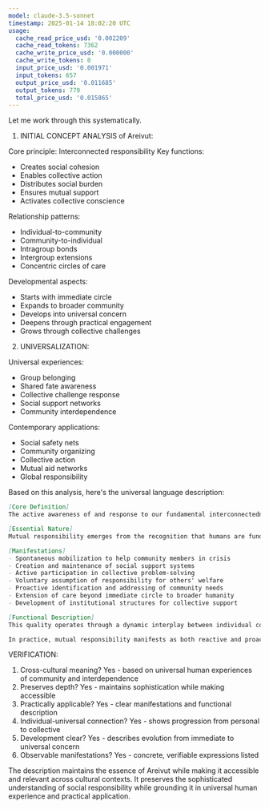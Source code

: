 ```yaml
---
model: claude-3.5-sonnet
timestamp: 2025-01-14 18:02:20 UTC
usage:
  cache_read_price_usd: '0.002209'
  cache_read_tokens: 7362
  cache_write_price_usd: '0.000000'
  cache_write_tokens: 0
  input_price_usd: '0.001971'
  input_tokens: 657
  output_price_usd: '0.011685'
  output_tokens: 779
  total_price_usd: '0.015865'
---
```


Let me work through this systematically.

1. INITIAL CONCEPT ANALYSIS of Areivut:

Core principle: Interconnected responsibility
Key functions:
- Creates social cohesion
- Enables collective action
- Distributes social burden
- Ensures mutual support
- Activates collective conscience

Relationship patterns:
- Individual-to-community
- Community-to-individual
- Intragroup bonds
- Intergroup extensions
- Concentric circles of care

Developmental aspects:
- Starts with immediate circle
- Expands to broader community
- Develops into universal concern
- Deepens through practical engagement
- Grows through collective challenges

2. UNIVERSALIZATION:

Universal experiences:
- Group belonging
- Shared fate awareness
- Collective challenge response
- Social support networks
- Community interdependence

Contemporary applications:
- Social safety nets
- Community organizing
- Collective action
- Mutual aid networks
- Global responsibility

Based on this analysis, here's the universal language description:

```markdown
[Core Definition]
The active awareness of and response to our fundamental interconnectedness, manifesting as a deep sense of mutual responsibility that compels individuals to support, uplift, and act on behalf of others. This quality recognizes that human flourishing is inherently collective and that individual well-being is inseparable from community welfare.

[Essential Nature]
Mutual responsibility emerges from the recognition that humans are fundamentally interconnected beings whose lives and fates are inextricably woven together. It represents the conscious evolution from passive coexistence to active co-responsibility, where individuals understand that their actions and inactions have ripple effects throughout their social ecosystem. This quality transforms abstract social bonds into concrete caring actions, creating resilient networks of mutual support and collective advancement.

[Manifestations]
- Spontaneous mobilization to help community members in crisis
- Creation and maintenance of social support systems
- Active participation in collective problem-solving
- Voluntary assumption of responsibility for others' welfare
- Proactive identification and addressing of community needs
- Extension of care beyond immediate circle to broader humanity
- Development of institutional structures for collective support

[Functional Description]
This quality operates through a dynamic interplay between individual conscience and collective awareness, where personal responsibility expands beyond self-interest to encompass broader circles of concern. It develops through progressive recognition of interconnectedness, starting with immediate relationships and potentially expanding to encompass all of humanity. The quality strengthens through practical engagement with collective challenges and grows more sophisticated through experience with complex social problems.

In practice, mutual responsibility manifests as both reactive and proactive engagement with community welfare. It drives individuals to contribute to collective solutions, share resources and burdens, and create sustainable support systems. This quality enables communities to weather challenges through distributed responsibility and collective action, while fostering the development of social institutions that formalize and perpetuate mutual care.
```

VERIFICATION:
1. Cross-cultural meaning? Yes - based on universal human experiences of community and interdependence
2. Preserves depth? Yes - maintains sophistication while making accessible
3. Practically applicable? Yes - clear manifestations and functional description
4. Individual-universal connection? Yes - shows progression from personal to collective
5. Development clear? Yes - describes evolution from immediate to universal concern
6. Observable manifestations? Yes - concrete, verifiable expressions listed

The description maintains the essence of Areivut while making it accessible and relevant across cultural contexts. It preserves the sophisticated understanding of social responsibility while grounding it in universal human experience and practical application.
